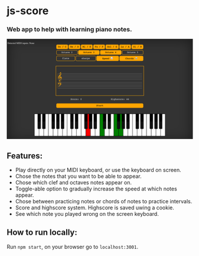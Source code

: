 # js-score

### Web app to help with learning piano notes.

![Preview](media/js-score.png)

## Features: 

* Play directly on your MIDI keyboard, or use the keyboard on screen.
* Chose the notes that you want to be able to appear.
* Chose which clef and octaves notes appear on.
* Toggle-able option to gradually increase the speed at which notes appear.
* Chose between practicing notes or chords of notes to practice intervals.
* Score and highscore system. Highscore is saved uwing a cookie.
* See which note you played wrong on the screen keyboard.

## How to run locally:

Run `npm start`, on your browser go to `localhost:3001`.

